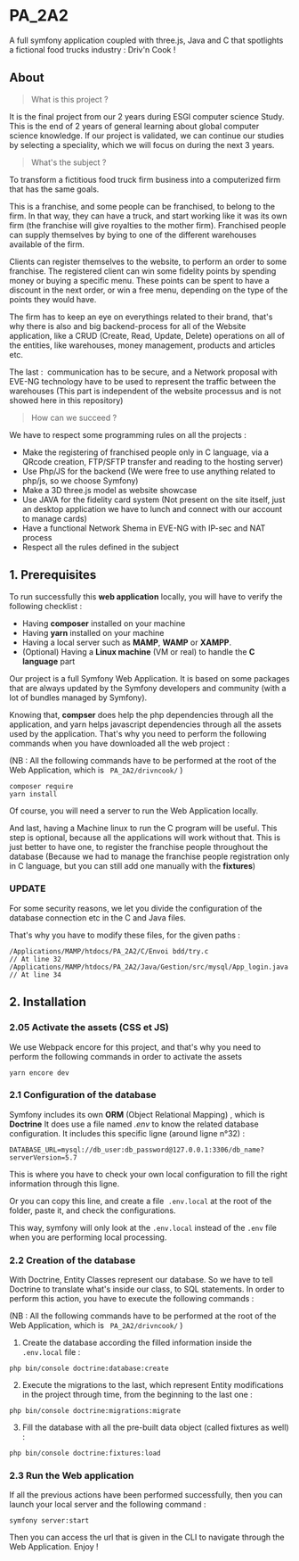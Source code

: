 # PA_2A2
A full symfony application coupled with three.js, Java and C that spotlights a fictional food trucks industry : Driv'n Cook !


## About



> What is this project ?

It is the final project from our 2 years during ESGI computer science Study.
This is the end of 2 years of general learning about global computer science knowledge.
If our project is validated, we can continue our studies by selecting a speciality, which we will focus on during the next 3 years.

> What's the subject ?

To transform a fictitious food truck firm business into a computerized firm that has the same goals.

This is a franchise, and some people can be franchised, to belong to the firm.
In that way, they can have a truck, and start working like it was its own firm (the franchise will give royalties to the mother firm).
Franchised people can supply themselves by bying to one of the different warehouses available of the firm.

Clients can register themselves to the website, to perform an order to some franchise.
The registered client can win some fidelity points by spending money or buying a specific menu.
These points can be spent to have a discount in the next order, or win a free menu, depending on the type of the points they would have.

The firm has to keep an eye on everythings related to their brand, that's why there is also and big backend-process for all of the Website application, like a CRUD (Create, Read, Update, Delete) operations on all of the entities, like warehouses, money management, products and articles etc.

The last :  communication has to be secure, and a Network proposal with EVE-NG technology have to be used to represent the traffic between the warehouses
(This part is independent of the website processus and is not showed here in this repository)

> How can we succeed ?

We have to respect some programming rules on all the projects :
* Make the registering of franchised people only in C language, via a QRcode creation, FTP/SFTP transfer and reading to the hosting server)
* Use Php/JS for the backend (We were free to use anything related to php/js, so we choose Symfony)
* Make a 3D three.js model as website showcase
* Use JAVA for the fidelity card system (Not present on the site itself, just an desktop application we have to lunch and connect with our account to manage cards)
* Have a functional Network Shema in EVE-NG with IP-sec and NAT process
* Respect all the rules defined in the subject

## 1. Prerequisites   



To run successfully this __web application__ locally, you will have to verify the following checklist :

* Having **composer** installed on your machine
* Having **yarn** installed on your machine
* Having a local server such as **MAMP**, **WAMP** or **XAMPP**.
* (Optional) Having a **Linux machine** (VM or real) to handle the **C language** part

Our project is a full Symfony Web Application. It is based on some packages that are always updated by the Symfony developers and community (with a lot of bundles managed by Symfony).

Knowing that, **compser** does help the php dependencies through all the application, and yarn helps javascript dependencies through all the assets used by the application.
That's why you need to perform the following commands when you have downloaded all the web project :

(NB : All the following commands have to be performed at the root of the Web Application, which is ` PA_2A2/drivncook/` )

```
composer require
yarn install
```

Of course, you will need a server to run the Web Application locally.

And last, having a Machine linux to run the C program will be useful. This step is optional, because all the applications will work without that.
This is just better to have one, to register the franchise people throughout the database
(Because we had to manage the franchise people registration only in C language, but you can still add one manually with the __fixtures__)

### UPDATE

For some security reasons, we let you divide the configuration of the database connection etc in the C and Java files.

That's why you have to modify these files, for the given paths :

```
/Applications/MAMP/htdocs/PA_2A2/C/Envoi bdd/try.c 											// At line 32
/Applications/MAMP/htdocs/PA_2A2/Java/Gestion/src/mysql/App_login.java 	// At line 34
```



## 2. Installation

### 2.05 Activate the assets (CSS et JS)

We use Webpack encore for this project, and that's why you need to perform the following commands in order to activate the assets

```
yarn encore dev
```

### 2.1 Configuration of the database

Symfony includes its own **ORM** (Object Relational Mapping) , which is **Doctrine**
It does use a file named *.env* to know the related database configuration.
It includes this specific ligne (around ligne n°32) :

```
DATABASE_URL=mysql://db_user:db_password@127.0.0.1:3306/db_name?serverVersion=5.7
```

This is where you have to check your own local configuration to fill the right information through this ligne.

Or you can copy this line, and create a file  `.env.local` at the root of the folder, paste it, and check the configurations.

This way, symfony will only look at the `.env.local` instead of the `.env` file when you are performing local processing.

### 2.2 Creation of the database

With Doctrine, Entity Classes represent our database. So we have to tell Doctrine to translate what's inside our class, to SQL statements. In order to perform this action, you have to execute the following commands :

(NB : All the following commands have to be performed at the root of the Web Application, which is ` PA_2A2/drivncook/` )

1. Create the database according the filled information inside the `.env.local` file :
```
php bin/console doctrine:database:create
```

2. Execute the migrations to the last, which represent Entity modifications in the project through time, from the beginning to the last one :
````
php bin/console doctrine:migrations:migrate
````

3. Fill the database with all the pre-built data object (called fixtures as well) :
```
php bin/console doctrine:fixtures:load
```

### 2.3 Run the Web application

If all the previous actions have been performed successfully, then you can launch your local server and the following command :

```
symfony server:start
```

Then you can access the url that is given in the CLI to navigate through the Web Application. Enjoy !
